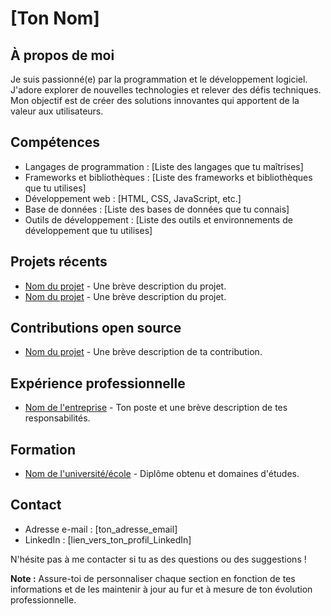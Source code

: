 # [Ton Nom]

## À propos de moi
Je suis passionné(e) par la programmation et le développement logiciel. J'adore explorer de nouvelles technologies et relever des défis techniques. Mon objectif est de créer des solutions innovantes qui apportent de la valeur aux utilisateurs.

## Compétences
- Langages de programmation : [Liste des langages que tu maîtrises]
- Frameworks et bibliothèques : [Liste des frameworks et bibliothèques que tu utilises]
- Développement web : [HTML, CSS, JavaScript, etc.]
- Base de données : [Liste des bases de données que tu connais]
- Outils de développement : [Liste des outils et environnements de développement que tu utilises]

## Projets récents
- [Nom du projet](lien_vers_le_projet) - Une brève description du projet.
- [Nom du projet](lien_vers_le_projet) - Une brève description du projet.

## Contributions open source
- [Nom du projet](lien_vers_le_projet) - Une brève description de ta contribution.

## Expérience professionnelle
- [Nom de l'entreprise](lien_vers_le_site_web_de_l'entreprise) - Ton poste et une brève description de tes responsabilités.

## Formation
- [Nom de l'université/école](lien_vers_le_site_web_de_l'établissement) - Diplôme obtenu et domaines d'études.

## Contact
- Adresse e-mail : [ton_adresse_email]
- LinkedIn : [lien_vers_ton_profil_LinkedIn]

N'hésite pas à me contacter si tu as des questions ou des suggestions !

**Note :** Assure-toi de personnaliser chaque section en fonction de tes informations et de les maintenir à jour au fur et à mesure de ton évolution professionnelle.

